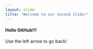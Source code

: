 ```yaml
---
layout: slide
title: "Welcome to our second slide!"
---
```

#### Hello GitHub!!!
Use the left arrow to go back!
